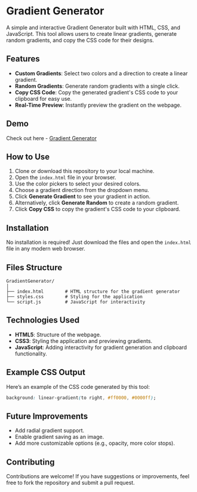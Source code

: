 # Gradient Generator

A simple and interactive Gradient Generator built with HTML, CSS, and JavaScript. This tool allows users to create linear gradients, generate random gradients, and copy the CSS code for their designs.

## Features

- **Custom Gradients**: Select two colors and a direction to create a linear gradient.
- **Random Gradients**: Generate random gradients with a single click.
- **Copy CSS Code**: Copy the generated gradient's CSS code to your clipboard for easy use.
- **Real-Time Preview**: Instantly preview the gradient on the webpage.

## Demo

Check out here -
[Gradient Generator](https://gradient-code-generator.vercel.app/)

## How to Use

1. Clone or download this repository to your local machine.
2. Open the `index.html` file in your browser.
3. Use the color pickers to select your desired colors.
4. Choose a gradient direction from the dropdown menu.
5. Click **Generate Gradient** to see your gradient in action.
6. Alternatively, click **Generate Random** to create a random gradient.
7. Click **Copy CSS** to copy the gradient's CSS code to your clipboard.

## Installation

No installation is required! Just download the files and open the `index.html` file in any modern web browser.

## Files Structure

```
GradientGenerator/
│
├── index.html        # HTML structure for the gradient generator
├── styles.css        # Styling for the application
└── script.js         # JavaScript for interactivity
```

## Technologies Used

- **HTML5**: Structure of the webpage.
- **CSS3**: Styling the application and previewing gradients.
- **JavaScript**: Adding interactivity for gradient generation and clipboard functionality.

## Example CSS Output

Here’s an example of the CSS code generated by this tool:

```css
background: linear-gradient(to right, #ff0000, #0000ff);
```

## Future Improvements

- Add radial gradient support.
- Enable gradient saving as an image.
- Add more customizable options (e.g., opacity, more color stops).

## Contributing

Contributions are welcome! If you have suggestions or improvements, feel free to fork the repository and submit a pull request.